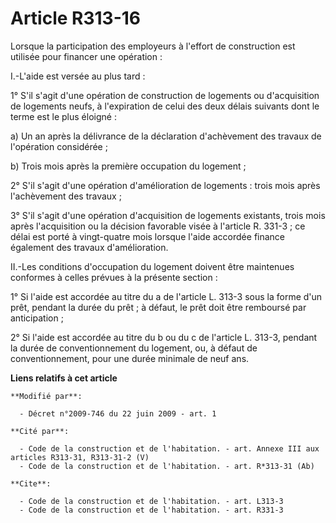 # Article R313-16

Lorsque la participation des employeurs à l'effort de construction est utilisée pour financer une opération : 

I.-L'aide est versée au plus tard : 

1° S'il s'agit d'une opération de construction de logements ou d'acquisition de logements neufs, à l'expiration de celui des
deux délais suivants dont le terme est le plus éloigné : 

a) Un an après la délivrance de la déclaration d'achèvement des travaux de l'opération considérée ; 

b) Trois mois après la première occupation du logement ; 

2° S'il s'agit d'une opération d'amélioration de logements : trois mois après l'achèvement des travaux ; 

3° S'il s'agit d'une opération d'acquisition de logements existants, trois mois après l'acquisition ou la décision favorable
visée à l'article R. 331-3 ; ce délai est porté à vingt-quatre mois lorsque l'aide accordée finance également des travaux
d'amélioration. 

II.-Les conditions d'occupation du logement doivent être maintenues conformes à celles prévues à la présente section : 

1° Si l'aide est accordée au titre du a de l'article L. 313-3 sous la forme d'un prêt, pendant la durée du prêt ; à défaut,
le prêt doit être remboursé par anticipation ; 

2° Si l'aide est accordée au titre du b ou du c de l'article L. 313-3, pendant la durée de conventionnement du logement, ou,
à défaut de conventionnement, pour une durée minimale de neuf ans.

**Liens relatifs à cet article**

	**Modifié par**:

	  - Décret n°2009-746 du 22 juin 2009 - art. 1

	**Cité par**:

	  - Code de la construction et de l'habitation. - art. Annexe III aux articles R313-31, R313-31-2 (V)
	  - Code de la construction et de l'habitation. - art. R*313-31 (Ab)

	**Cite**:

	  - Code de la construction et de l'habitation. - art. L313-3
	  - Code de la construction et de l'habitation. - art. R331-3
